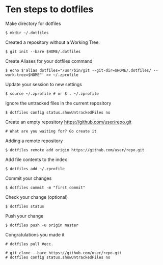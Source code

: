 Ten steps to dotfiles
=====================

Make directory for dotfiles

	$ mkdir ~/.dotfiles
	
Created a repository without a Working Tree. 

	$ git init --bare $HOME/.dotfiles
	
Create Aliases for your dotfiles command

	$ echo $'alias dotfiles="/usr/bin/git --git-dir=$HOME/.dotfiles/ --work-tree=$HOME"' >> ~/.zprofile

Update your session to new settings

	$ source ~/.zprofile # or $ . ~/.zprofile
	
Ignore the untracked files in the current repository

	$ dotfiles config status.showUntrackedFiles no

Create an empty repository https://github.com/user/repo.git

	# What are you waiting for? Go create it
	
Adding a remote repository

	$ dotfiles remote add origin https://github.com/user/repo.git
	
Add file contents to the index

	$ dotfiles add ~/.zprofile
	
Commit your changes

	$ dotfiles commit -m "first commit"

Check your change (optional)

	$ dotfiles status
	
Push your change

	$ dotfiles push -u origin master
	
Congratulations you made it

	# dotfiles pull #ecc.
	
	# git clone --bare https://github.com/user/repo.git
	# dotfiles config status.showUntrackedFiles no

